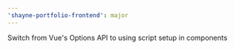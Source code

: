 ```yaml
---
'shayne-portfolio-frontend': major
---
```


Switch from Vue's Options API to using script setup in components
